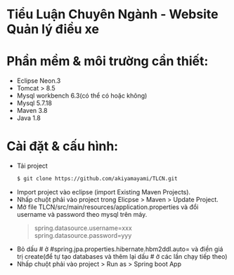 # Tiểu Luận Chuyên Ngành - Website Quản lý điều xe

# Phần mềm & môi trường cần thiết:
- Eclipse Neon.3
- Tomcat > 8.5
- Mysql workbench 6.3(có thể có hoặc không)
- Mysql 5.7.18
- Maven 3.8
- Java 1.8
# Cài đặt & cấu hình:
- Tải project
    ```sh
    $ git clone https://github.com/akiyamayami/TLCN.git  
    ```
- Import project vào eclipse (import Existing Maven Projects).
- Nhấp chuột phải vào project trong Elicpse > Maven > Update Project.
- Mở file TLCN/src/main/resources/application.properties và đổi username và password theo mysql trên máy.
    >spring.datasource.username=xxx
    >\
    >spring.datasource.password=yyy
-  Bỏ dấu # ở #spring.jpa.properties.hibernate.hbm2ddl.auto= và điền giá trị create(để tự tạo databases và thêm lại dấu # ở các lần chạy tiếp theo)
-	Nhấp chuột phải vào project > Run as > Spring boot App
